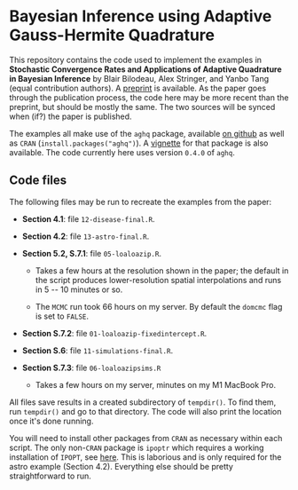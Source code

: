 # Bayesian Inference using Adaptive Gauss-Hermite Quadrature

This repository contains the code used to implement the examples in **Stochastic Convergence Rates and Applications of Adaptive Quadrature in Bayesian Inference** by Blair Bilodeau, Alex Stringer, and Yanbo Tang (equal contribution authors). A [preprint](https://arxiv.org/abs/2102.06801) is available. As the paper
goes through the publication process, the code here may be more recent than the preprint, but should
be mostly the same. The two sources will be synced when (if?) the paper is published.

The examples all make use of the `aghq` package, available [on github](https://github.com/awstringer1/aghq) as well as `CRAN` (`install.packages("aghq")`). A [vignette](https://arxiv.org/abs/2101.04468) for that package is also available. The code currently here uses version `0.4.0` of `aghq`.

## Code files

The following files may be run to recreate the examples from the paper:

- **Section 4.1**: file `12-disease-final.R`.

- **Section 4.2**: file `13-astro-final.R`.

- **Section 5.2, S.7.1**: file `05-loaloazip.R`. 
  - Takes a few hours at the resolution shown in the paper; the default in the script
  produces lower-resolution spatial interpolations and runs in 5 -- 10 minutes or so.
  
  - The `MCMC` run took 66 hours on my server. By default the `domcmc` flag is set
  to `FALSE`.
  
- **Section S.7.2**: file `01-loaloazip-fixedintercept.R`.

- **Section S.6**: file `11-simulations-final.R`.

- **Section S.7.3**: file `06-loaloazipsims.R`
  - Takes a few hours on my server, minutes on my M1 MacBook Pro.

All files save results in a created subdirectory of `tempdir()`. To find them,
run `tempdir()` and go to that directory. The code will also print the location
once it's done running.

You will need to install other packages from `CRAN` as necessary within each script.
The only non-`CRAN` package is `ipoptr` which requires a working installation of
`IPOPT`, see [here](https://coin-or.github.io/Ipopt/INSTALL.html). This is laborious
and is only required for the astro example (Section 4.2). Everything else should
be pretty straightforward to run.
